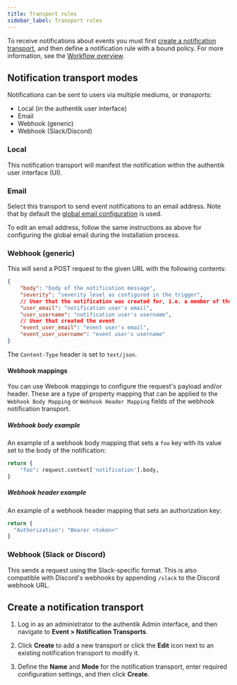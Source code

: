 ```yaml
---
title: Transport rules
sidebar_label: Transport rules
---
```


To receive notifications about events you must first [create a notification transport](#create-a-notification-transport), and then define a notification rule with a bound policy. For more information, see the [Workflow overview](./notifications.md#workflow-overview).

## Notification transport modes

Notifications can be sent to users via multiple mediums, or _transports_:

- Local (in the authentik user interface)
- Email
- Webhook (generic)
- Webhook (Slack/Discord)

### Local

This notification transport will manifest the notification within the authentik user interface (UI).

### Email

Select this transport to send event notifications to an email address. Note that by default the [global email configuration](../../install-config/install/docker-compose.mdx#email-configuration-optional-but-recommended) is used.

To edit an email address, follow the same instructions as above for configuring the global email during the installation process.

### Webhook (generic)

This will send a POST request to the given URL with the following contents:

```json
{
    "body": "body of the notification message",
    "severity": "severity level as configured in the trigger",
    // User that the notification was created for, i.e. a member of the group selected in the rule
    "user_email": "notification user's email",
    "user_username": "notification user's username",
    // User that created the event
    "event_user_email": "event user's email",
    "event_user_username": "event user's username"
}
```

The `Content-Type` header is set to `text/json`.

#### Webhook mappings

You can use Webook mappings to configure the request's payload and/or header. These are a type of property mapping that can be applied to the `Webhook Body Mapping` or `Webhook Header Mapping` fields of the webhook notification transport.

##### Webhook body example

An example of a webhook body mapping that sets a `foo` key with its value set to the body of the notification:

```python
return {
    "foo": request.context['notification'].body,
}
```

##### Webhook header example

An example of a webhook header mapping that sets an authorization key:

```python
return {
  "Authorization": "Bearer <token>"
}
```

### Webhook (Slack or Discord)

This sends a request using the Slack-specific format. This is also compatible with Discord's webhooks by appending `/slack` to the Discord webhook URL.

## Create a notification transport

1. Log in as an administrator to the authentik Admin interface, and then navigate to **Event > Notification Transports**.

2. Click **Create** to add a new transport or click the **Edit** icon next to an existing notification transport to modify it.

3. Define the **Name** and **Mode** for the notification transport, enter required configuration settings, and then click **Create**.
